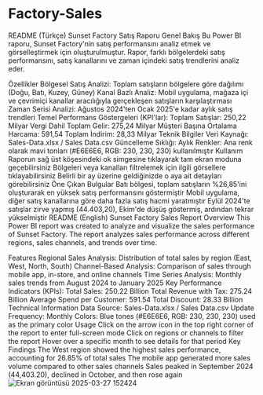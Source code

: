 # Factory-Sales
README (Türkçe)
Sunset Factory Satış Raporu
Genel Bakış
Bu Power BI raporu, Sunset Factory'nin satış performansını analiz etmek ve görselleştirmek için oluşturulmuştur. Rapor, farklı bölgelerdeki satış performansını, satış kanallarını ve zaman içindeki satış trendlerini analiz eder.

Özellikler
Bölgesel Satış Analizi: Toplam satışların bölgelere göre dağılımı (Doğu, Batı, Kuzey, Güney)
Kanal Bazlı Analiz: Mobil uygulama, mağaza içi ve çevrimiçi kanallar aracılığıyla gerçekleşen satışların karşılaştırması
Zaman Serisi Analizi: Ağustos 2024'ten Ocak 2025'e kadar aylık satış trendleri
Temel Performans Göstergeleri (KPI'lar):
Toplam Satışlar: 250,22 Milyar
Vergi Dahil Toplam Gelir: 275,24 Milyar
Müşteri Başına Ortalama Harcama: 591,54
Toplam İndirim: 28,33 Milyar
Teknik Bilgiler
Veri Kaynağı: Sales-Data.xlsx / Sales Data.csv
Güncelleme Sıklığı: Aylık
Renkler: Ana renk olarak mavi tonları (#E6E6E6, RGB: 230, 230, 230) kullanılmıştır
Kullanım
Raporun sağ üst köşesindeki ok simgesine tıklayarak tam ekran moduna geçebilirsiniz
Bölgeleri veya kanalları filtrelemek için ilgili görsellere tıklayabilirsiniz
Belirli bir ay üzerine geldiğinizde o aya ait detayları görebilirsiniz
Öne Çıkan Bulgular
Batı bölgesi, toplam satışların %26,85'ini oluşturarak en yüksek satış performansını göstermiştir
Mobil uygulama, diğer satış kanallarına göre daha fazla satış hacmi yaratmıştır
Eylül 2024'te satışlar zirve yapmış (44.403,20), Ekim'de düşüş göstermiş, ardından tekrar yükselmiştir
README (English)
Sunset Factory Sales Report
Overview
This Power BI report was created to analyze and visualize the sales performance of Sunset Factory. The report analyzes sales performance across different regions, sales channels, and trends over time.

Features
Regional Sales Analysis: Distribution of total sales by region (East, West, North, South)
Channel-Based Analysis: Comparison of sales through mobile app, in-store, and online channels
Time Series Analysis: Monthly sales trends from August 2024 to January 2025
Key Performance Indicators (KPIs):
Total Sales: 250.22 Billion
Total Revenue with Tax: 275.24 Billion
Average Spend per Customer: 591.54
Total Discount: 28.33 Billion
Technical Information
Data Source: Sales-Data.xlsx / Sales Data.csv
Update Frequency: Monthly
Colors: Blue tones (#E6E6E6, RGB: 230, 230, 230) used as the primary color
Usage
Click on the arrow icon in the top right corner of the report to enter full-screen mode
Click on regions or channels to filter the report
Hover over a specific month to see details for that period
Key Findings
The West region showed the highest sales performance, accounting for 26.85% of total sales
The mobile app generated more sales volume compared to other sales channels
Sales peaked in September 2024 (44,403.20), declined in October, and then rose again![Ekran görüntüsü 2025-03-27 152424](https://github.com/user-attachments/assets/42179746-bbdb-4f1f-99fd-0b42ab4f9e84)

